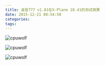 ```yaml
---
title: 波音777 v1.81在X-Plane 10.41的测试效果
date: 2015-12-21 00:54:50
categories:
tags:
---
```






![cpuwolf](/images/data/attachment/201512/21/085921kymu5umzy3f8enm8.jpg)

![cpuwolf](/images/data/attachment/201512/21/085443gmav1ewahu4dypih.jpg)

![cpuwolf](/images/data/attachment/201512/21/090619ust0gsommpszumm8.jpg)
